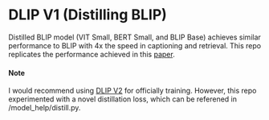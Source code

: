 # DLIP V1 (Distilling BLIP)

Distilled BLIP model (VIT Small, BERT Small, and BLIP Base) achieves similar performance to BLIP with 4x the speed in captioning and retrieval. This repo replicates the performance achieved in this [paper](https://arxiv.org/abs/2308.12956).

#### Note
I would recommend using [DLIP V2](https://github.com/jfan1256/dlip-v2) for officially training. However, this repo experimented with a novel distillation loss, which can be referened in /model_help/distill.py.
